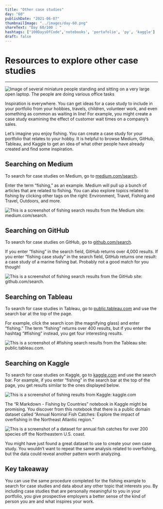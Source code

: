 ```yaml
---
title: "Other case studies"
day: "60"
publishDate: "2021-06-07"
thumbnailImage: "../images/day-60.png"
shareText: "Day 60/100 : "
hashtags: ["100DaysOfCode",'notebooks', 'portafolio', 'py', 'kaggle']
draft: false
---
```


# Resources to explore other case studies

------

![Image of several miniature people standing and sitting on a very large open laptop. The people are doing various office tasks](https://d3c33hcgiwev3.cloudfront.net/imageAssetProxy.v1/aZzrCyG4TnGc6wshuD5xjw_381ee46679a647749a7a1857dd32d1e6_Screen-Shot-2021-04-13-at-1.22.51-PM.png?expiry=1623024000000&hmac=QXyOIfP2IjiRfK-uR6XzQ1IiUPQWYoaF8TNAmOsfkOo)

Inspiration is everywhere. You can get ideas for a case study to include in your portfolio from your hobbies, travels, children, volunteer work, and even something as common as waiting in line! For example, you might create a case study examining the effect of customer wait times on a company’s sales. 

Let’s imagine you enjoy fishing. You can create a case study for your portfolio that relates to your hobby. It is helpful to browse Medium, GitHub, Tableau, and Kaggle to get an idea of what other people have already created and find some inspiration. 

## Searching on Medium

To search for case studies on Medium, go to [medium.com/search](https://medium.com/search). 

Enter the term “fishing,” as an example. Medium will pull up a bunch of articles that are related to fishing. You can also explore topics related to fishing by clicking other tags on the right: Environment, Travel, Fishing and Travel, Outdoors, and more.

![This is a screenshot of fishing search results from the Medium site: medium.com/search.](https://d3c33hcgiwev3.cloudfront.net/imageAssetProxy.v1/qMC30oqhSr-At9KKofq_bQ_7d372657eadc46fdb43258f1d003787b_pasted-image-0.png?expiry=1623024000000&hmac=-VpLWg61nV-GXbZxXYwfUQoFTkhu3doy9tPVeZyRf-0)

## Searching on GitHub

To search for case studies on GitHub, go to [github.com/search](https://github.com/search).

If you enter “fishing” in the search field, GitHub returns over 4,000 results. If you enter “fishing case study” in the search field, GitHub returns one result: a case study of a marine fishing bat. Probably not a good match for you though!

![This is a screenshot of fishing search results from the GitHub site: github.com/search.](https://d3c33hcgiwev3.cloudfront.net/imageAssetProxy.v1/SfBdbi52Sw6wXW4udksOtw_39a15543c4d4443ca3198f858c4ebf7c_pasted-image-0-1-.png?expiry=1623024000000&hmac=lYq70-_f7AlGx4vhOJRYM868PtlnMm45LxdZFuGpTxI)

## Searching on Tableau

To search for case studies in Tableau, go to [public.tableau.com](http://public.tableau.com) and use the search bar at the top of the page.

For example, click the search icon (the magnifying glass) and enter “fishing.” The term “fishing” returns over 400 results, but if you enter the hashtag “#fishing” instead, you get four interesting results.

![This is a screenshot of #fishing search results from the Tableau site: public.tableau.com.](https://d3c33hcgiwev3.cloudfront.net/imageAssetProxy.v1/xgslHSv4S--LJR0r-Avvwg_624e627de81c4dba90070e57daecde97_pasted-image-0-2-.png?expiry=1623024000000&hmac=sAsxXpKLTlR54K5aQDi7eRfmz2LBcSnLcIEclHRL_jE)



## Searching on Kaggle

To search for case studies on Kaggle, go to [kaggle.com](https://www.kaggle.com) and use the search bar. For example, if you enter “fishing” in the search bar at the top of the page, you get results similar to the ones displayed below.

![This is a screenshot of fishing results from Kaggle: kaggle.com](https://d3c33hcgiwev3.cloudfront.net/imageAssetProxy.v1/oPsafmnxSD67Gn5p8Xg-xw_08be263cc40140f786cfc7e4bc4a1ad4_pasted-image-0-3-.png?expiry=1623024000000&hmac=jlO3UEhFcdl5Bp-0EKP4xijzOn7I92szvblde19KFdI)



The “R Markdown - Fishing by Countries” notebook in Kaggle might be promising. You discover from this notebook that there is a public domain dataset called “Annual Nominal Fish Catches: Explore the impact of overfishing in the Northeast Atlantic region.“

![This is a screenshot of a dataset for annual fish catches for over 200 species off the Northeastern U.S. coast.](https://d3c33hcgiwev3.cloudfront.net/imageAssetProxy.v1/09zstrz6QAac7La8-nAGfg_b62a63fd496e47d783937d9f64ff26cf_unnamed.png?expiry=1623024000000&hmac=FShna6EyOV7PunSOKKBqUaU24HTMEvYEDkfkfs2Ihkg)

You might have just found a great dataset to use to create your own case study. You wouldn’t want to repeat the same analysis related to overfishing, but the data could reveal another pattern worth analyzing. 

## Key takeaway

You can use the same procedure completed for the fishing example to search for case studies and data about any other topic that interests you. By including case studies that are personally meaningful to you in your portfolio, you give prospective employers a better sense of the kind of person you are and what inspires your work.



